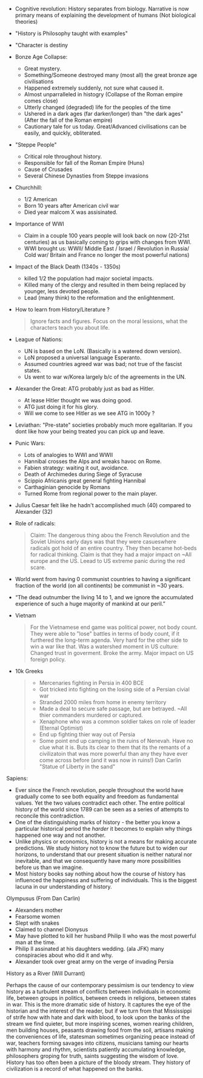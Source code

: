 - Cognitive revolution: History separates from biology. Narrative is now primary means of explaining the development of humans (Not biological theories) 

- "History is Philosophy taught with examples"

- "Character is destiny 

- Bonze Age Collapse: 
  - Great mystery. 
  - Something/Someone destroyed many (most all) the great bronze age civilisations 
  - Happened extremely suddenly, not sure what caused it. 
  - Almost unparralleled in histogry (Collapse of the Roman empire comes close) 
  - Utterly changed (degraded) life for the peoples of the time
  - Ushered in a dark ages (far darker/longer) than "the dark ages" (After the fall of the Roman empire)
  - Cautionary tale for us today. Great/Advanced civilisations can be easily, and quickly, obliterated.

- "Steppe People"
  - Critical role throughout history.
  - Responsible for fall of the Roman Empire (Huns)
  - Cause of Crusades
  - Several Chinese Dynasties from Steppe invasions

- Churchhill: 
  - 1/2 American
  - Born 10 years after American civil war
  - Died year malcom X was assisinated.
   
- Importance of WWI
  
  - Claim  in a couple 100 years people will look back on now (20-21st centuries) as us basically coming to grips with changes from WWI. 
  - WWI brought us: WWII/ Middle East / Israel / Revolution in Russia/ Cold war/ Britain and France no longer the most powerful nations) 

- Impact of the Black Death (1340s - 1350s)

  - killed 1/2 the population had major societal impacts. 
  - Killed many of the clergy and resulted in them being replaced by younger, less devoted people. 
  - Lead (many think) to the reformation and the enlightenment.

- How to learn from History/Literature ?

  > Ignore facts and figures.  Focus on the moral lessions, what the
  > characters teach you about life.

- League of Nations: 
  - UN is based on the LoN. (Basically is a watered down version).  
  - LoN proposed a universal language Esperanto. 
  - Assumed countries agreed war was bad; not true of the fascist states. 
  - Us went to war w/Korea largely b/c of the agreements in the UN. 


- Alexander the Great: ATG probably just as bad as Hitler. 
  - At lease Hitler thought we was doing good. 
  - ATG just doing it for his glory. 
  - Will we come to see Hitler as we see ATG in 1000y ? 


- Leviathan: "Pre-state" societies probably much more egalitarian. If you dont like how your being treated you can pick up and leave. 

- Punic Wars:
  - Lots of analogies to WWI and WWII
  - Hannibal crosses the Alps and wreaks havoc on Rome.
  - Fabien strategy: waiting it out, avoidance.
  - Death of Archimedes during Siege of Syracuse
  - Scippio Africanis great general fighting Hannibal
  - Carthaginian genocide by Romans 
  - Turned Rome from regional power to the main player.


- Julius Caesar felt like he hadn't accomplished much (40) compared to Alexander (32)

- Role of radicals:
  
  > Claim: The dangerous thing abou the French Revolution and the
    Soviet Unions early days was that they were casueswhere radicals
    got hold of an entire country. They then became hot-beds for
    radical thinking. Claim is that they had a major impact on ~All
    europe and the US. Leead to US extreme panic during the red scare.

- World went from having 0 communist countries to having a significant fraction of the world (on all continents) be communist in ~30 years.

- “The dead outnumber the living 14 to 1, and we ignore the accumulated experience of such a huge majority of mankind at our peril.”

- Vietnam
  > For the Vietnamese end game was political power, not body count. They were able to "lose" battles in terms of body count, if it furthered the long-term agenda. 
  > Very hard for the other side to win a war like that. Was a watershed moment in US culture: Changed trust in goverment. Broke the army. Major impact on US foreign policy.

- 10k Greeks
  > - Mercenaries fighting in Persia in 400 BCE
  > - Got tricked into fighting on the losing side of a Persian civial war
  > - Stranded 2000 miles from home in enemy territory 
  > - Made a deal to secure safe passage, but are betrayed. ~All thier commanders murdered or captured.
  > - Xenaphone who was a common soldier takes on role of leader (Eternal Optimist) 
  > - End up fighting thier way out of Persia
  > - Some point end up camping in the ruins of Nenevah. Have no clue what it is. Buts its clear to them that its the remants of a civilizatoin that was more powerful than any they have ever come across before (and it was now in ruins!) Dan Carlin "Statue of Liberty in the sand"

Sapiens:
  - Ever since the French revolution, people throughout the world have gradually come to see both equality and freedom as fundamental values. Yet the two values contradict each other.
    The entire political history of the world since 1789 can be seen as a series of attempts to reconcile this contradiction.
  - One of the distinguishing marks of history - the better you know a particular historical period the *harder* it becomes to explain why things happened one way and not another.
  - Unlike physics or economics, history  is not a means for making accurate predictions. We study history not to know the future but to widen our horizons, to understand that our present situation is neither natural nor inevitable, and that we consequently have many more possibilities before us than we imagine.
  - Most history books say nothing about how the course of history has influenced the happiness and suffering of individuals. This is the biggest lacuna in our understanding of history.

Olympusus (From Dan Carlin) 
   - Alexanders mother
   - Fearsome women
   - Slept with snakes
   - Claimed to channel Dionysus
   - May have plotted to kill her husband Philip II who was the most powerful man at the time. 
   - Philip II assinated at his daughters wedding. (ala JFK) many conspiracies about who did it and why. 
   - Alexander took over great army on the verge of invading Persia 

History as a River (Will Durrant) 

  Perhaps the cause of our contemporary pessimism is our tendency to view history as a turbulent stream of conflicts between individuals in economic life, between groups in politics, between creeds in religions, between states in war. This is the more dramatic side of history. It captures the eye of the historian and the interest of the reader, but if we turn from that Mississippi of strife how with hate and dark with blood, to look upon the banks of the stream we find quieter, but more inspiring scenes, women rearing children, men building houses, peasants drawing food from the soil, artisans making the conveniences of life, statesman sometimes organizing peace instead of war, teachers forming savages into citizens, musicians taming our hearts with harmony and rhythm, scientists patiently accumulating knowledge, philosophers groping for truth, saints suggesting the wisdom of love. History has too often been a picture of the bloody stream. They history of civilization is a record of what happened on the banks.  
